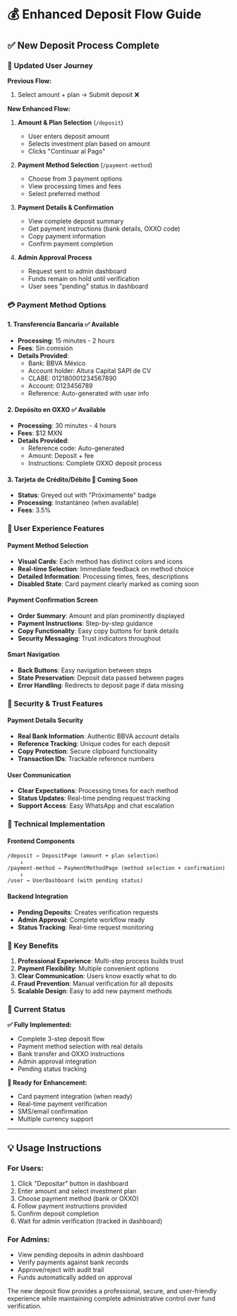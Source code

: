 # 💰 Enhanced Deposit Flow Guide

## ✅ **New Deposit Process Complete**

### **🔄 Updated User Journey**

**Previous Flow:**
1. Select amount + plan → Submit deposit ❌

**New Enhanced Flow:**
1. **Amount & Plan Selection** (`/deposit`)
   - User enters deposit amount
   - Selects investment plan based on amount
   - Clicks "Continuar al Pago"

2. **Payment Method Selection** (`/payment-method`)
   - Choose from 3 payment options
   - View processing times and fees
   - Select preferred method

3. **Payment Details & Confirmation**
   - View complete deposit summary
   - Get payment instructions (bank details, OXXO code)
   - Copy payment information
   - Confirm payment completion

4. **Admin Approval Process**
   - Request sent to admin dashboard
   - Funds remain on hold until verification
   - User sees "pending" status in dashboard

### **💳 Payment Method Options**

#### **1. Transferencia Bancaria** ✅ Available
- **Processing**: 15 minutes - 2 hours
- **Fees**: Sin comisión
- **Details Provided**:
  - Bank: BBVA México
  - Account holder: Altura Capital SAPI de CV
  - CLABE: 012180001234567890
  - Account: 0123456789
  - Reference: Auto-generated with user info

#### **2. Depósito en OXXO** ✅ Available  
- **Processing**: 30 minutes - 4 hours
- **Fees**: $12 MXN
- **Details Provided**:
  - Reference code: Auto-generated
  - Amount: Deposit + fee
  - Instructions: Complete OXXO deposit process

#### **3. Tarjeta de Crédito/Débito** 🚧 Coming Soon
- **Status**: Greyed out with "Próximamente" badge
- **Processing**: Instantáneo (when available)
- **Fees**: 3.5%

### **🎨 User Experience Features**

#### **Payment Method Selection**
- **Visual Cards**: Each method has distinct colors and icons
- **Real-time Selection**: Immediate feedback on method choice
- **Detailed Information**: Processing times, fees, descriptions
- **Disabled State**: Card payment clearly marked as coming soon

#### **Payment Confirmation Screen**
- **Order Summary**: Amount and plan prominently displayed
- **Payment Instructions**: Step-by-step guidance
- **Copy Functionality**: Easy copy buttons for bank details
- **Security Messaging**: Trust indicators throughout

#### **Smart Navigation**
- **Back Buttons**: Easy navigation between steps
- **State Preservation**: Deposit data passed between pages
- **Error Handling**: Redirects to deposit page if data missing

### **🔐 Security & Trust Features**

#### **Payment Details Security**
- **Real Bank Information**: Authentic BBVA account details
- **Reference Tracking**: Unique codes for each deposit
- **Copy Protection**: Secure clipboard functionality
- **Transaction IDs**: Trackable reference numbers

#### **User Communication**
- **Clear Expectations**: Processing times for each method
- **Status Updates**: Real-time pending request tracking
- **Support Access**: Easy WhatsApp and chat escalation

### **📱 Technical Implementation**

#### **Frontend Components**
```
/deposit → DepositPage (amount + plan selection)
    ↓
/payment-method → PaymentMethodPage (method selection + confirmation)
    ↓
/user → UserDashboard (with pending status)
```

#### **Backend Integration**
- **Pending Deposits**: Creates verification requests
- **Admin Approval**: Complete workflow ready
- **Status Tracking**: Real-time request monitoring

### **🎯 Key Benefits**

1. **Professional Experience**: Multi-step process builds trust
2. **Payment Flexibility**: Multiple convenient options
3. **Clear Communication**: Users know exactly what to do
4. **Fraud Prevention**: Manual verification for all deposits
5. **Scalable Design**: Easy to add new payment methods

### **🚀 Current Status**

**✅ Fully Implemented:**
- Complete 3-step deposit flow
- Payment method selection with real details
- Bank transfer and OXXO instructions
- Admin approval integration
- Pending status tracking

**🔄 Ready for Enhancement:**
- Card payment integration (when ready)
- Real-time payment verification
- SMS/email confirmation
- Multiple currency support

---

## 💡 **Usage Instructions**

### **For Users:**
1. Click "Depositar" button in dashboard
2. Enter amount and select investment plan
3. Choose payment method (bank or OXXO)
4. Follow payment instructions provided
5. Confirm deposit completion
6. Wait for admin verification (tracked in dashboard)

### **For Admins:**
- View pending deposits in admin dashboard
- Verify payments against bank records
- Approve/reject with audit trail
- Funds automatically added on approval

The new deposit flow provides a professional, secure, and user-friendly experience while maintaining complete administrative control over fund verification.
